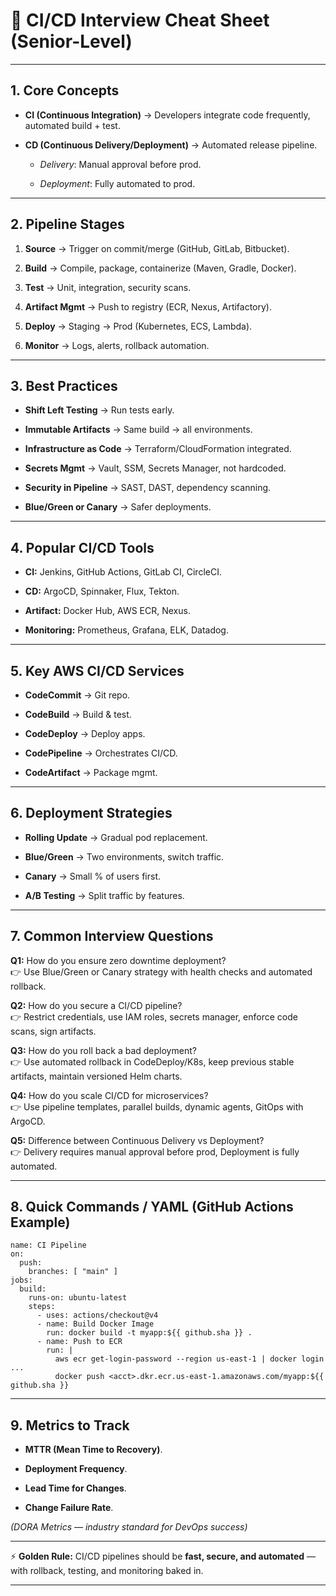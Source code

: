 # 🚀 CI/CD Interview Cheat Sheet (Senior-Level)

---

## 1. **Core Concepts**

- **CI (Continuous Integration)** → Developers integrate code frequently, automated build + test.
    
- **CD (Continuous Delivery/Deployment)** → Automated release pipeline.
    
    - _Delivery_: Manual approval before prod.
        
    - _Deployment_: Fully automated to prod.
        

---

## 2. **Pipeline Stages**

1. **Source** → Trigger on commit/merge (GitHub, GitLab, Bitbucket).
    
2. **Build** → Compile, package, containerize (Maven, Gradle, Docker).
    
3. **Test** → Unit, integration, security scans.
    
4. **Artifact Mgmt** → Push to registry (ECR, Nexus, Artifactory).
    
5. **Deploy** → Staging → Prod (Kubernetes, ECS, Lambda).
    
6. **Monitor** → Logs, alerts, rollback automation.
    

---

## 3. **Best Practices**

- **Shift Left Testing** → Run tests early.
    
- **Immutable Artifacts** → Same build → all environments.
    
- **Infrastructure as Code** → Terraform/CloudFormation integrated.
    
- **Secrets Mgmt** → Vault, SSM, Secrets Manager, not hardcoded.
    
- **Security in Pipeline** → SAST, DAST, dependency scanning.
    
- **Blue/Green or Canary** → Safer deployments.
    

---

## 4. **Popular CI/CD Tools**

- **CI:** Jenkins, GitHub Actions, GitLab CI, CircleCI.
    
- **CD:** ArgoCD, Spinnaker, Flux, Tekton.
    
- **Artifact:** Docker Hub, AWS ECR, Nexus.
    
- **Monitoring:** Prometheus, Grafana, ELK, Datadog.
    

---

## 5. **Key AWS CI/CD Services**

- **CodeCommit** → Git repo.
    
- **CodeBuild** → Build & test.
    
- **CodeDeploy** → Deploy apps.
    
- **CodePipeline** → Orchestrates CI/CD.
    
- **CodeArtifact** → Package mgmt.
    

---

## 6. **Deployment Strategies**

- **Rolling Update** → Gradual pod replacement.
    
- **Blue/Green** → Two environments, switch traffic.
    
- **Canary** → Small % of users first.
    
- **A/B Testing** → Split traffic by features.
    

---

## 7. **Common Interview Questions**

**Q1:** How do you ensure zero downtime deployment?  
👉 Use Blue/Green or Canary strategy with health checks and automated rollback.

**Q2:** How do you secure a CI/CD pipeline?  
👉 Restrict credentials, use IAM roles, secrets manager, enforce code scans, sign artifacts.

**Q3:** How do you roll back a bad deployment?  
👉 Use automated rollback in CodeDeploy/K8s, keep previous stable artifacts, maintain versioned Helm charts.

**Q4:** How do you scale CI/CD for microservices?  
👉 Use pipeline templates, parallel builds, dynamic agents, GitOps with ArgoCD.

**Q5:** Difference between Continuous Delivery vs Deployment?  
👉 Delivery requires manual approval before prod, Deployment is fully automated.

---

## 8. **Quick Commands / YAML (GitHub Actions Example)**

```
name: CI Pipeline
on:
  push:
    branches: [ "main" ]
jobs:
  build:
    runs-on: ubuntu-latest
    steps:
      - uses: actions/checkout@v4
      - name: Build Docker Image
        run: docker build -t myapp:${{ github.sha }} .
      - name: Push to ECR
        run: |
          aws ecr get-login-password --region us-east-1 | docker login ...
          docker push <acct>.dkr.ecr.us-east-1.amazonaws.com/myapp:${{ github.sha }}

```

---

## 9. **Metrics to Track**

- **MTTR (Mean Time to Recovery)**.
    
- **Deployment Frequency**.
    
- **Lead Time for Changes**.
    
- **Change Failure Rate**.
    

_(DORA Metrics — industry standard for DevOps success)_

---

⚡ **Golden Rule:** CI/CD pipelines should be **fast, secure, and automated** — with rollback, testing, and monitoring baked in.

---